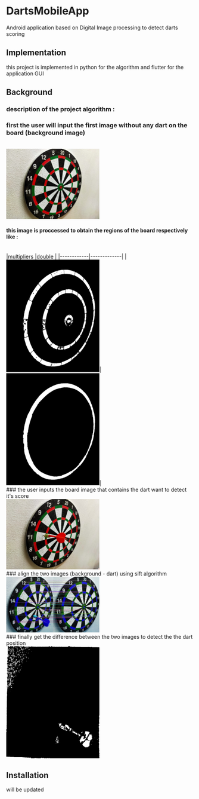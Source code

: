 # DartsMobileApp
Android application based on Digital Image processing to detect darts scoring 

## Implementation
this project is implemented in python for the algorithm and flutter for the application GUI

## Background 
### description of the project algorithm :
### first the user will input the first image without any dart on the board (background image)
<br>
<img src="test_images/dartBoard1.jpg" width="250">

#### this image is proccessed to obtain the regions of the board respectively like : 
<br>
|multipliers |double       |
|------------|-------------|
|<img src="debug_images/multipliers regions.jpg" width="250">|<img src="debug_images/double regions.jpg" width="250">|
<br>
### the user inputs the board image that contains the dart want to detect it's score 
<br>
<img src="test_images/dart11.jpg" width="250">
<br>
### align the two images (background - dart) using sift algorithm 
<img src="debug_images/matches.jpg" width="250">
<br>
### finally get the difference between the two images to detect the the dart position 
<br>
<img src="debug_images/diff image.jpg" width="250">
<br>












## Installation
will be updated 








